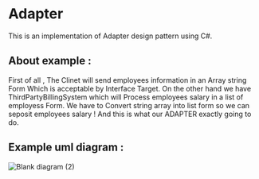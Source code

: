 # Adapter
This is an implementation of Adapter design pattern using C#.

## About example : 
First of all , The Clinet will send employees information in an Array string Form Which is acceptable by Interface Target. 
On the other hand we have ThirdPartyBillingSystem which will Process employees salary in a list of employess Form. We have to Convert string array into list form so we can seposit employees salary ! 
And this is what our ADAPTER exactly going to do.

## Example uml diagram :
![Blank diagram (2)](https://user-images.githubusercontent.com/82523761/123527670-05a01280-d6ea-11eb-91d3-5f4a204d02f4.png)
